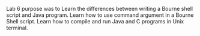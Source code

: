 Lab 6 purpose was to Learn the differences between writing a Bourne shell
script and Java program. Learn how to use command argument in a
Bourne Shell script. Learn how to compile and run Java and C
programs in Unix terminal.

